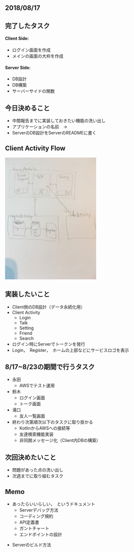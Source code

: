 

## 2018/08/17

## 完了したタスク
#### Client Side:
- ログイン画面を作成
- メインの画面の大枠を作成

#### Server Side:
- DB設計
- DB構築
- サーバーサイドの関数

## 今日決めること
+ 中間報告までに実装しておきたい機能の洗い出し
+ アプリケーションの名前　→　
+ ServerのDB設計をServerのREADMEに書く

## Client Activity Flow
<img src="https://github.com/line-school2018summer/Tokyo_B_Client/blob/master/Minutes/image01.jpg" alt="drawing" width="300px"/>

## 実装したいこと
+ Client側のDB設計（データ永続化用）
+ Client Activity
  - Login
  - Talk
  - Setting
  - Friend
  - Search
+ ログイン時にServerでトークンを発行
+ Login，　Register，　ホームの上部などにサービスロゴを表示

## 8/17~8/23の期間で行うタスク
+ 永田
  - AWSでテスト運用
+ 鈴木
  - ログイン画面
  - トーク画面
+ 滝口
  - 友人一覧画面
+ 終わり次第順次以下のタスクに取り掛かる
  - KotlinからAWSへの接続等
  - 友達検索機能実装
  - 非同期メッセージ化（Client内DBの構築）

## 次回決めたいこと
+ 問題があった点の洗い出し
+ 次週までに取り組むタスク

## Memo
+ あったらいいらしい，　というドキュメント
  - Serverデバッグ方法
  - コーディング規約
  - API定義書
  - ガントチャート
  - エンドポイントの設計
- Serverのビルド方法

